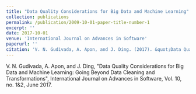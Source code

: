 ```yaml
---
title: "Data Quality Considerations for Big Data and Machine Learning"
collection: publications
permalink: /publication/2009-10-01-paper-title-number-1
excerpt: ''
date: 2017-10-01
venue: 'International Journal on Advances in Software'
paperurl: ''
citation: 'V. N. Gudivada, A. Apon, and J. Ding. (2017). &quot;Data Quality Considerations for Big Data and Machine Learning: Going Beyond Data Cleaning and Transformations.&quot; <i>International Journal on Advances in Software</i>. 10(1).'
---
```

V. N. Gudivada, A. Apon, and J. Ding, "Data Quality Considerations for Big Data and Machine Learning: Going Beyond Data Cleaning and Transformations", International Journal on Advances in Software, Vol. 10, no. 1&2, June 2017.
